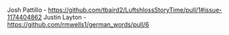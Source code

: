 Josh Pattillo - https://github.com/tbaird2/LuftshlossStoryTime/pull/1#issue-1174404862
Justin Layton - https://github.com/rmwells1/german_words/pull/6
